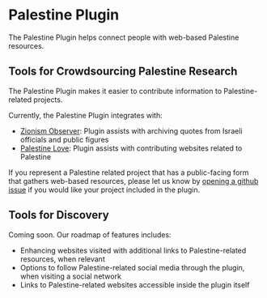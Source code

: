 # Palestine Plugin

The Palestine Plugin helps connect people with web-based Palestine resources.

## Tools for Crowdsourcing Palestine Research

The Palestine Plugin makes it easier to contribute information to Palestine-related projects.

Currently, the Palestine Plugin integrates with:

- [Zionism Observer](https://zionism.observer): Plugin assists with archiving quotes from Israeli officials and public figures
- [Palestine Love](https://palestinelove.org): Plugin assists with contributing websites related to Palestine

If you represent a Palestine related project that has a public-facing form that gathers web-based resources, please let us know by [opening a github issue](https://github.com/zionism-observer/palestine-plugin/issues/new) if you would like your project included in the plugin.

## Tools for Discovery

Coming soon. Our roadmap of features includes:

- Enhancing websites visited with additional links to Palestine-related resources, when relevant
- Options to follow Palestine-related social media through the plugin, when visiting a social network
- Links to Palestine-related websites accessible inside the plugin itself
